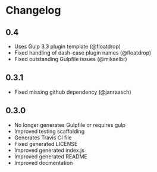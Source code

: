 # Changelog

## 0.4

* Uses Gulp 3.3 plugin template (@floatdrop)
* Fixed handling of dash-case plugin names (@floatdrop)
* Fixed outstanding Gulpfile issues (@mikaelbr)

## 0.3.1

* Fixed missing github dependency (@janraasch)

## 0.3.0

* No longer generates Gulpfile or requires gulp
* Improved testing scaffolding
* Generates Travis CI file
* Fixed generated LICENSE
* Improved generated index.js
* Improved generated README
* Improved docmentation
